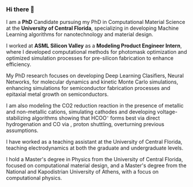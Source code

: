 ### Hi there 👋

I am a **PhD** Candidate pursuing my PhD in Computational Material Science at the **University of Central Florida**, specializing in developing Machine Learning algorithms for nanotechnology and material design. 

I worked at **ASML Silicon Valley** as a **Modeling Product Engineer Intern**, where I developed computational methods for photomask optimization and optimized simulation processes for pre-silicon fabrication to enhance efficiency.

My PhD research focuses on developing  Deep Learning Clasifiers, Neural Networks, for molecular dynamics and kinetic Monte Carlo simulations, enhancing simulations for semiconductor fabrication processes and epitaxial metal growth on semiconductors. 

I am also modeling the CO2 reduction reaction in the presence of metallic and non-metallic cations, simulating cathodes and developing voltage-stabilizing algorithms showing that HCOO⁻ forms best via direct hydrogenation and CO via , proton shuttling, overturning previous assumptions.

I have worked as a teaching assistant at the University of Central Florida, teaching electrodynamics at both the graduate and undergraduate levels.

I hold a Master's degree in Physics from the University of Central Florida, focused on computational material design, and a Master's degree from the National and Kapodistrian University of Athens, with a focus on computational physics.



<!--
**theodorosP/theodorosP** is a ✨ _special_ ✨ repository because its `README.md` (this file) appears on your GitHub profile.

Here are some ideas to get you started:

- 🔭 I’m currently working on ...
- 🌱 I’m currently learning ...
- 👯 I’m looking to collaborate on ...
- 🤔 I’m looking for help with ...
- 💬 Ask me about ...
- 📫 How to reach me: ...
- 😄 Pronouns: ...
- ⚡ Fun fact: ...
-->
